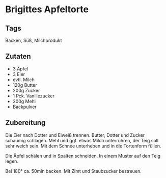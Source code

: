 # Brigittes Apfeltorte

## Tags 

Backen, Süß, Milchprodukt

## Zutaten

- 3 Äpfel
- 3 Eier 
- evtl. Milch
- 120g Butter
- 200g Zucker
- 1 Pck. Vanillezucker
- 200g Mehl
- Backpulver

## Zubereitung 

Die Eier nach Dotter und Eiweiß trennen. 
Butter, Dotter und Zucker schaumig schlagen. 
Mehl und ggf. etwas Milch unterrühren, der Teig soll sehr weich sein. 
Mit dem Schnee unterheben und in die Tortenform füllen. 

Die Äpfel schälen und in Spalten schneiden.
In einem Muster auf den Teig legen. 

Bei 180° ca. 50min backen. 
Mit Zimt und Staubzucker bestreuen. 
